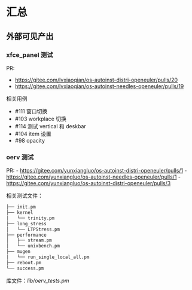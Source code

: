 # 汇总

## 外部可见产出

### xfce_panel 测试

PR:

- <https://gitee.com/lvxiaoqian/os-autoinst-distri-openeuler/pulls/20>
- <https://gitee.com/lvxiaoqian/os-autoinst-needles-openeuler/pulls/19>

相关用例

- #111 窗口切换
- #103 workplace 切换
- #114 测试 vertical 和 deskbar
- #104 item 设置
- #98 opacity

### oerv 测试

PR:
    - <https://gitee.com/yunxiangluo/os-autoinst-distri-openeuler/pulls/1>
    - <https://gitee.com/yunxiangluo/os-autoinst-needles-openeuler/pulls/1>
    - <https://gitee.com/yunxiangluo/os-autoinst-distri-openeuler/pulls/3>

相关测试文件：

```bash
├── init.pm
├── kernel
│   └── trinity.pm
├── long_stress
│   └── LTPStress.pm
├── performance
│   ├── stream.pm
│   └── unixbench.pm
├── mugen
│   └── run_single_local_all.pm
├── reboot.pm
└── success.pm
```

库文件：_lib/oerv_tests.pm_
